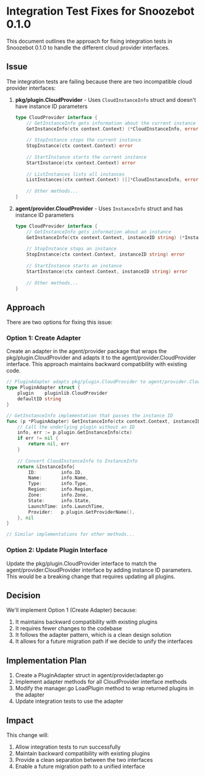 # Integration Test Fixes for Snoozebot 0.1.0

This document outlines the approach for fixing integration tests in Snoozebot 0.1.0 to handle the different cloud provider interfaces.

## Issue

The integration tests are failing because there are two incompatible cloud provider interfaces:

1. **pkg/plugin.CloudProvider** - Uses `CloudInstanceInfo` struct and doesn't have instance ID parameters
   ```go
   type CloudProvider interface {
       // GetInstanceInfo gets information about the current instance
       GetInstanceInfo(ctx context.Context) (*CloudInstanceInfo, error)
       
       // StopInstance stops the current instance
       StopInstance(ctx context.Context) error
       
       // StartInstance starts the current instance
       StartInstance(ctx context.Context) error
       
       // ListInstances lists all instances
       ListInstances(ctx context.Context) ([]*CloudInstanceInfo, error)
       
       // Other methods...
   }
   ```

2. **agent/provider.CloudProvider** - Uses `InstanceInfo` struct and has instance ID parameters
   ```go
   type CloudProvider interface {
       // GetInstanceInfo gets information about an instance
       GetInstanceInfo(ctx context.Context, instanceID string) (*InstanceInfo, error)
       
       // StopInstance stops an instance
       StopInstance(ctx context.Context, instanceID string) error
       
       // StartInstance starts an instance
       StartInstance(ctx context.Context, instanceID string) error
       
       // Other methods...
   }
   ```

## Approach

There are two options for fixing this issue:

### Option 1: Create Adapter

Create an adapter in the agent/provider package that wraps the pkg/plugin.CloudProvider and adapts it to the agent/provider.CloudProvider interface. This approach maintains backward compatibility with existing code.

```go
// PluginAdapter adapts pkg/plugin.CloudProvider to agent/provider.CloudProvider
type PluginAdapter struct {
    plugin    pluginlib.CloudProvider
    defaultID string
}

// GetInstanceInfo implementation that passes the instance ID
func (p *PluginAdapter) GetInstanceInfo(ctx context.Context, instanceID string) (*InstanceInfo, error) {
    // Call the underlying plugin without an ID
    info, err := p.plugin.GetInstanceInfo(ctx)
    if err != nil {
        return nil, err
    }
    
    // Convert CloudInstanceInfo to InstanceInfo
    return &InstanceInfo{
        ID:         info.ID,
        Name:       info.Name,
        Type:       info.Type,
        Region:     info.Region,
        Zone:       info.Zone,
        State:      info.State,
        LaunchTime: info.LaunchTime,
        Provider:   p.plugin.GetProviderName(),
    }, nil
}

// Similar implementations for other methods...
```

### Option 2: Update Plugin Interface

Update the pkg/plugin.CloudProvider interface to match the agent/provider.CloudProvider interface by adding instance ID parameters. This would be a breaking change that requires updating all plugins.

## Decision

We'll implement Option 1 (Create Adapter) because:

1. It maintains backward compatibility with existing plugins
2. It requires fewer changes to the codebase
3. It follows the adapter pattern, which is a clean design solution
4. It allows for a future migration path if we decide to unify the interfaces

## Implementation Plan

1. Create a PluginAdapter struct in agent/provider/adapter.go
2. Implement adapter methods for all CloudProvider interface methods
3. Modify the manager.go LoadPlugin method to wrap returned plugins in the adapter
4. Update integration tests to use the adapter

## Impact

This change will:

1. Allow integration tests to run successfully
2. Maintain backward compatibility with existing plugins
3. Provide a clean separation between the two interfaces
4. Enable a future migration path to a unified interface